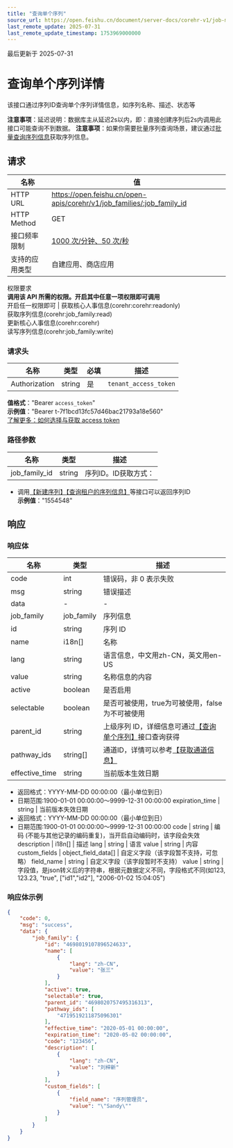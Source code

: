 ```yaml
---
title: "查询单个序列"
source_url: https://open.feishu.cn/document/server-docs/corehr-v1/job-management/job_family/get
last_remote_update: 2025-07-31
last_remote_update_timestamp: 1753969000000
---
```

最后更新于 2025-07-31

# 查询单个序列详情

该接口通过序列ID查询单个序列详情信息，如序列名称、描述、状态等

**注意事项**：延迟说明：数据库主从延迟2s以内，即：直接创建序列后2s内调用此接口可能查询不到数据。
**注意事项**：如果你需要批量序列查询场景，建议通过[批量查询序列信息](https://open.feishu.cn/document/uAjLw4CM/ukTMukTMukTM/corehr-v2/job_family/batch_get)获取序列信息。

## 请求
名称 | 值
---|---
HTTP URL | https://open.feishu.cn/open-apis/corehr/v1/job_families/:job_family_id
HTTP Method | GET
接口频率限制 | [1000 次/分钟、50 次/秒](https://open.feishu.cn/document/ukTMukTMukTM/uUzN04SN3QjL1cDN)
支持的应用类型 | 自建应用、商店应用
权限要求  
            **调用该 API 所需的权限。开启其中任意一项权限即可调用**  
            开启任一权限即可 | 获取核心人事信息(corehr:corehr:readonly)  
            获取序列信息(corehr:job_family:read)  
            更新核心人事信息(corehr:corehr)  
            读写序列信息(corehr:job_family:write)

### 请求头

名称 | 类型 | 必填 | 描述
--- | --- | --- | ---
Authorization | string | 是 | `tenant_access_token`  
**值格式**："Bearer `access_token`"  
**示例值**："Bearer t-7f1bcd13fc57d46bac21793a18e560"  
[了解更多：如何选择与获取 access token](https://open.feishu.cn/document/uAjLw4CM/ugTN1YjL4UTN24CO1UjN/trouble-shooting/how-to-choose-which-type-of-token-to-use)

### 路径参数

名称 | 类型 | 描述
--- | --- | ---
job_family_id | string | 序列ID。ID获取方式：  
- 调用[【新建序列】](https://open.feishu.cn/document/uAjLw4CM/ukTMukTMukTM/reference/corehr-v1/job_family/create)[【查询租户的序列信息】](https://open.feishu.cn/document/uAjLw4CM/ukTMukTMukTM/reference/corehr-v1/job_family/list)等接口可以返回序列ID  
**示例值**："1554548"

## 响应

### 响应体

名称 | 类型 | 描述
--- | --- | ---
code | int | 错误码，非 0 表示失败
msg | string | 错误描述
data | \- | \-
job_family | job_family | 序列信息
id | string | 序列 ID
name | i18n\[\] | 名称
lang | string | 语言信息，中文用zh-CN，英文用en-US
value | string | 名称信息的内容
active | boolean | 是否启用
selectable | boolean | 是否可被使用，true为可被使用，false为不可被使用
parent_id | string | 上级序列 ID，详细信息可通过[【查询单个序列】](/uAjLw4CM/ukTMukTMukTM/reference/corehr-v1/job_family/get)接口查询获得
pathway_ids | string\[\] | 通道ID，详情可以参考[【获取通道信息】](https://open.feishu.cn/document/uAjLw4CM/ukTMukTMukTM/corehr-v2/pathway/batch_get)
effective_time | string | 当前版本生效日期  
- 返回格式：YYYY-MM-DD 00:00:00（最小单位到日）  
- 日期范围:1900-01-01 00:00:00～9999-12-31 00:00:00
expiration_time | string | 当前版本失效日期  
- 返回格式：YYYY-MM-DD 00:00:00（最小单位到日）  
- 日期范围:1900-01-01 00:00:00～9999-12-31 00:00:00
code | string | 编码 (不能与其他记录的编码重复)，当开启自动编码时，该字段会失效
description | i18n\[\] | 描述
lang | string | 语言
value | string | 内容
custom_fields | object_field_data\[\] | 自定义字段（该字段暂不支持，可忽略）
field_name | string | 自定义字段（该字段暂时不支持）
value | string | 字段值，是json转义后的字符串，根据元数据定义不同，字段格式不同(如123, 123.23, "true", [\"id1\",\"id2\"], "2006-01-02 15:04:05")

### 响应体示例
```json
{
    "code": 0,
    "msg": "success",
    "data": {
        "job_family": {
            "id": "4698019107896524633",
            "name": [
                {
                    "lang": "zh-CN",
                    "value": "张三"
                }
            ],
            "active": true,
            "selectable": true,
            "parent_id": "4698020757495316313",
            "pathway_ids": [
                "4719519211875096301"
            ],
            "effective_time": "2020-05-01 00:00:00",
            "expiration_time": "2020-05-02 00:00:00",
            "code": "123456",
            "description": [
                {
                    "lang": "zh-CN",
                    "value": "刘梓新"
                }
            ],
            "custom_fields": [
                {
                    "field_name": "序列管理员",
                    "value": "\"Sandy\""
                }
            ]
        }
    }
}
```
